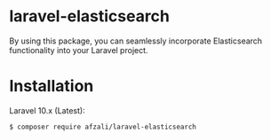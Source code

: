 # laravel-elasticsearch
By using this package, you can seamlessly incorporate Elasticsearch functionality into your Laravel project.


Installation
===============

Laravel 10.x (Latest):

```bash
$ composer require afzali/laravel-elasticsearch
```
